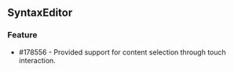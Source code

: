 ## SyntaxEditor

### Feature

* \#178556 - Provided support for content selection through touch interaction.